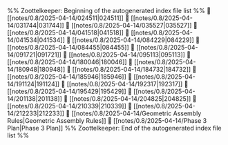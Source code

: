 %% Zoottelkeeper: Beginning of the autogenerated index file list  %%
📄 [[notes/0.8/2025-04-14/024511|024511]]
📄 [[notes/0.8/2025-04-14/031744|031744]]
📄 [[notes/0.8/2025-04-14/035527|035527]]
📄 [[notes/0.8/2025-04-14/041518|041518]]
📄 [[notes/0.8/2025-04-14/041534|041534]]
📄 [[notes/0.8/2025-04-14/084229|084229]]
📄 [[notes/0.8/2025-04-14/084455|084455]]
📄 [[notes/0.8/2025-04-14/091721|091721]]
📄 [[notes/0.8/2025-04-14/095113|095113]]
📄 [[notes/0.8/2025-04-14/180046|180046]]
📄 [[notes/0.8/2025-04-14/180948|180948]]
📄 [[notes/0.8/2025-04-14/184732|184732]]
📄 [[notes/0.8/2025-04-14/185946|185946]]
📄 [[notes/0.8/2025-04-14/191124|191124]]
📄 [[notes/0.8/2025-04-14/192317|192317]]
📄 [[notes/0.8/2025-04-14/195429|195429]]
📄 [[notes/0.8/2025-04-14/201138|201138]]
📄 [[notes/0.8/2025-04-14/204825|204825]]
📄 [[notes/0.8/2025-04-14/210339|210339]]
📄 [[notes/0.8/2025-04-14/212233|212233]]
📄 [[notes/0.8/2025-04-14/Geometric Assembly Rules|Geometric Assembly Rules]]
📄 [[notes/0.8/2025-04-14/Phase 3 Plan|Phase 3 Plan]]
%% Zoottelkeeper: End of the autogenerated index file list  %%
